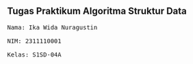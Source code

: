 ## Tugas Praktikum Algoritma Struktur Data

<pre>
Nama: Ika Wida Nuragustin

NIM: 2311110001

Kelas: S1SD-04A
</pre>

